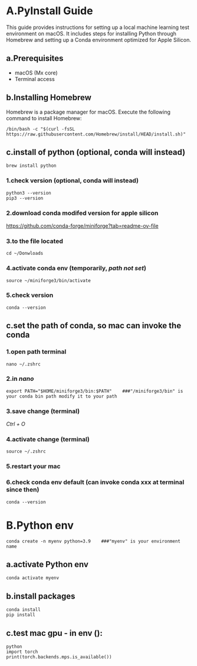 # A.PyInstall Guide

This guide provides instructions for setting up a local machine learning test environment on macOS. It includes steps for installing Python through Homebrew and setting up a Conda environment optimized for Apple Silicon.

## a.Prerequisites

- macOS (Mx core)
- Terminal access

## b.Installing Homebrew

Homebrew is a package manager for macOS. Execute the following command to install Homebrew:

```
/bin/bash -c "$(curl -fsSL https://raw.githubusercontent.com/Homebrew/install/HEAD/install.sh)"
```

## c.install of python (optional, conda will instead)

```
brew install python
```
### 1.check version (optional, conda will instead)
```
python3 --version
pip3 --version
```
### 2.download conda modifed version for apple silicon
https://github.com/conda-forge/miniforge?tab=readme-ov-file

### 3.to the file located
```
cd ~/Donwloads
```
### 4.activate conda env (temporarily, *path not set*)
```
source ~/miniforge3/bin/activate
```
### 5.check version
```
conda --version
```
## c.set the path of conda, so mac can invoke the conda
### 1.open path terminal
```
nano ~/.zshrc
```
### 2.in *nano*
```
export PATH="$HOME/miniforge3/bin:$PATH"    ###"/miniforge3/bin" is your conda bin path modify it to your path
```
### 3.save change (terminal)
*Ctrl + O*
### 4.activate change (terminal)
```
source ~/.zshrc
```
### 5.restart your mac

### 6.check conda env default (can invoke conda xxx at terminal since then)
```
conda --version
```
# B.Python env
```
conda create -n myenv python=3.9    ###"myenv" is your environment name
```


## a.activate Python env
```
conda activate myenv
```

## b.install packages
```
conda install
pip install
```
## c.test mac gpu - in env ():
```
python
import torch
print(torch.backends.mps.is_available())
```





